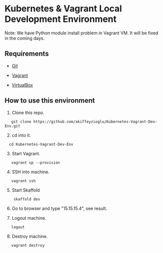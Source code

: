 # Kubernetes & Vagrant Local Development Environment

Note: We have Python module install problem in Vagrant VM. It will be fixed in the coming days.

## Requirements

* [Git](https://git-scm.com/downloads)

* [Vagrant](https://www.vagrantup.com/downloads)

* [VirtualBox](https://www.virtualbox.org/wiki/VirtualBox)

## How to use this environment

1. Clone this repo. 
```
   git clone https://github.com/akiffeyzioglu/Kubernetes-Vagrant-Dev-Env.git
```
2. cd into it. 
```
  cd Kubernetes-Vagrant-Dev-Env
```
3. Start Vagrant.
```
   vagrant up --provision
```
4.  SSH into machine.
```
   vagrant ssh
```
5. Start Skaffold
```
    skaffold dev
```
6. Go to browser and type "15.15.15.4", see result.

7. Logout machine.
```
   logout
```
8. Destroy machine.
```
   vagrant destroy
```